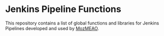 Jenkins Pipeline Functions
=================================

This repository contains a list of global functions and libraries for Jenkins
Pipelines developed and used by [MozMEAO](https://mozilla.github.io/meao/).
